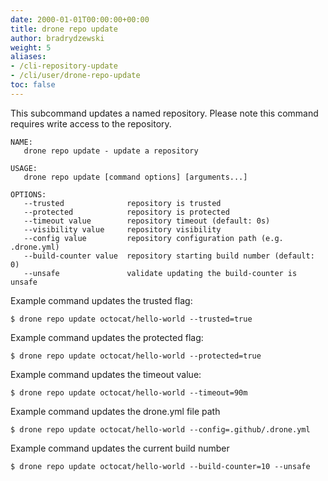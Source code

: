 ```yaml
---
date: 2000-01-01T00:00:00+00:00
title: drone repo update
author: bradrydzewski
weight: 5
aliases:
- /cli-repository-update
- /cli/user/drone-repo-update
toc: false
---
```


This subcommand updates a named repository. Please note this command requires write access to the repository.

```
NAME:
   drone repo update - update a repository

USAGE:
   drone repo update [command options] [arguments...]

OPTIONS:
   --trusted              repository is trusted
   --protected            repository is protected
   --timeout value        repository timeout (default: 0s)
   --visibility value     repository visibility
   --config value         repository configuration path (e.g. .drone.yml)
   --build-counter value  repository starting build number (default: 0)
   --unsafe               validate updating the build-counter is unsafe
```   

Example command updates the trusted flag:

```
$ drone repo update octocat/hello-world --trusted=true
```

Example command updates the protected flag:

```
$ drone repo update octocat/hello-world --protected=true
```

Example command updates the timeout value:

```
$ drone repo update octocat/hello-world --timeout=90m
```

Example command updates the drone.yml file path

```
$ drone repo update octocat/hello-world --config=.github/.drone.yml
```

Example command updates the current build number

```
$ drone repo update octocat/hello-world --build-counter=10 --unsafe
```
